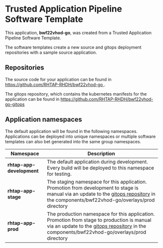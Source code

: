 # Trusted Application Pipeline Software Template

This application, **bwf22vhod-go**, was created from a Trusted Application Pipeline Software Template.

The software templates create a new source and gitops deployment repositories with a sample source application. 

## Repositories

The source code for your application can be found in [https://github.com/RHTAP-RHDH/bwf22vhod-go ](https://github.com/RHTAP-RHDH/bwf22vhod-go ).
 
The gitops repository, which contains the kubernetes manifests for the application can be found in 
[https://github.com/RHTAP-RHDH/bwf22vhod-go-gitops ](https://github.com/RHTAP-RHDH/bwf22vhod-go-gitops ) 

## Application namespaces 

The default application will be found in the following namespaces. Applications can be deployed into unique namespaces or multiple software templates can also bet generated into the same group namespaces.  

|  Namespace   |  Description   |  
| -------- | -------- |   
| **rhtap-app-development** | The default application during development. Every build will be deployed to this namespace for testing. | 
| **rhtap-app-stage** | The staging namespace for this application. Promotion from development to stage is manual via an update to the [gitops repository](https://github.com/RHTAP-RHDH/bwf22vhod-go-gitops ) in the components/bwf22vhod-go/overlays/prod directory |  
| **rhtap-app-prod** | The production namespace for this application. Promotion from stage to production is manual via an update to the [gitops repository](https://github.com/RHTAP-RHDH/bwf22vhod-go-gitops ) in the components/bwf22vhod-go/overlays/prod directory | 